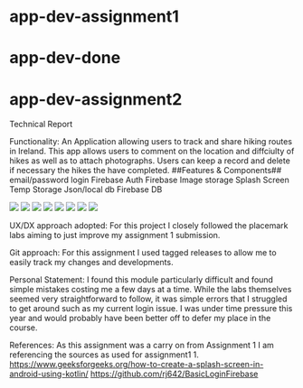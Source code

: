 # app-dev-assignment1
# app-dev-done
# app-dev-assignment2


Technical Report

Functionality:
An Application allowing users to track and share hiking routes in Ireland.
This app allows users to comment on the location and diffciulty of hikes as well as to attach photographs.
Users can keep a record and delete if necessary the hikes the have completed.
##Features & Components##
email/password login
Firebase Auth
Firebase Image storage
Splash Screen
Temp Storage
Json/local db
Firebase DB

<img src="/app/src/images/add a hike template.png"/>
<img src="/app/src/images/report-images/drop down menu.png"/>
<img src="app/src/images/report-images/fb authentication.png"/>
<img src="app/src/images/report-images/fb authentication 2.png"/>
<img src="app/src/images/report-images/live location.png"/>
<img src="app/src/images/report-images/logged in user.png"/>
<img src="app/src/images/report-images/Sample Hike.png"/>
<img src="app/src/images/report-images/Splash Screen.png"/>

UX/DX approach adopted:
For this project I closely followed the placemark labs aiming to just improve my assignment 1 submission.

Git approach:
For this assignment I used tagged releases to allow me to easily track my changes and developments.

Personal Statement:
I found this module particularly difficult and found simple mistakes costing me a few days at a time.
While the labs themselves seemed very straightforward to follow, it was simple errors that I struggled to get around such as my current login issue.
I was under time pressure this year and would probably have been better off to defer my place in the course.

References:
As this assignment was a carry on from Assignment 1 I am referencing the sources as used for assignment1 1.
https://www.geeksforgeeks.org/how-to-create-a-splash-screen-in-android-using-kotlin/
https://github.com/rj642/BasicLoginFirebase
